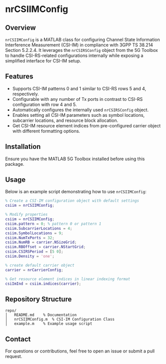 # nrCSIIMConfig

## Overview
`nrCSIIMConfig` is a MATLAB class for configuring Channel State Information Interference Measurement (CSI-IM) in compliance with 3GPP TS 38.214 Section 5.2.2.4. It leverages the `nrCSIRSConfig` object from the 5G Toolbox to handle CSI-RS-related configurations internally while exposing a simplified interface for CSI-IM setup.

## Features
- Supports CSI-IM patterns 0 and 1 similar to CSI-RS rows 5 and 4, respectively.
- Configurable with any number of Tx ports in contrast to CSI-RS configuration with row 4 and 5.
- Automatically configures the internally used `nrCSIRSConfig` object.
- Enables setting all CSI-IM parameters such as symbol locations, subcarrier locations, and resource block allocation.
- Get CSI-IM resource element indices from pre-configured carrier object with different formatting options.

## Installation
Ensure you have the MATLAB 5G Toolbox installed before using this package.

## Usage

Below is an example script demonstrating how to use `nrCSIIMConfig`:

```matlab
% Create a CSI-IM configuration object with default settings
csiim = nrCSIIMConfig;

% Modify properties
csiim = nrCSIIMConfig;
csiim.pattern = 0; % pattern 0 or pattern 1
csiim.SubcarrierLocations = 4;
csiim.SymbolLocations = 9;
csiim.NumTxPorts = 32; 
csiim.NumRB = carrier.NSizeGrid;
csiim.RBOffset = carrier.NStartGrid;
csiim.CSIRSPeriod = [5 0];
csiim.Density = 'one';

% create default carrier object
carrier = nrCarrierConfig;

% Get resource element indices in linear indexing format
csiImInd = csiim.indices(carrier); 
```

## Repository Structure
```
repo/
│   README.md    % Documentation
│   nrCSIIMConfig.m  % CSI-IM Configuration Class
│   example.m    % Example usage script
```

## Contact
For questions or contributions, feel free to open an issue or submit a pull request.



